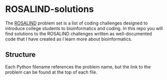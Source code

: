 # ROSALIND-solutions
The [ROSALIND](http://rosalind.info/problems/locations/) problem set is a list of coding challenges designed to introduce college students to bioinformatics and coding. In this repo you will find solutions to the ROSALIND challenges written as well-documented code that I have created as I learn more about bioinformatics.

## Structure
Each Python filename references the problem name, but the link to the problem can be found at the top of each file.
